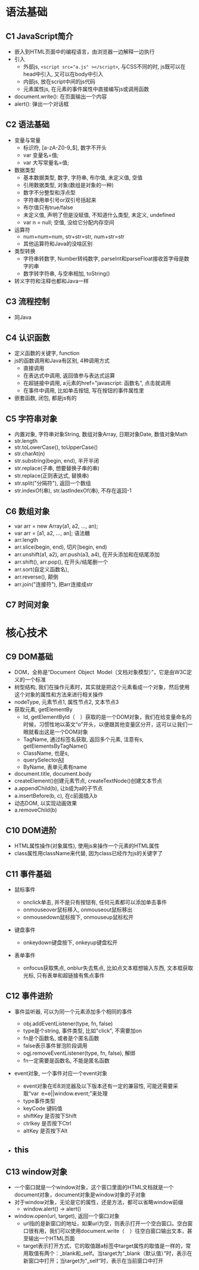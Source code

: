 
# 语法基础
## C1 JavaScript简介
- 嵌入到HTML页面中的编程语言，由浏览器一边解释一边执行
- 引入
    - 外部js, `<script src="a.js" ></script>`, 与CSS不同的时, js既可以在head中引入, 又可以在body中引入
    - 内部js, 放在script中间的js代码
    - 元素属性js, 在元素的事件属性中直接编写js或调用函数
- document.write(): 在页面输出一个内容
- alert(): 弹出一个对话框
## C2 语法基础
- 变量与常量
    - 标识符, [a-zA-Z0-9_$], 数字不开头
    - var 变量名=值;
    - var 大写常量名=值;
- 数据类型
    - 基本数据类型, 数字, 字符串, 布尔值, 未定义值, 空值
    - 引用数据类型, 对象(数组是对象的一种)
    - 数字不分整型和浮点型
    - 字符串用单引号or双引号括起来
    - 布尔值只有true/false
    - 未定义值, 声明了但是没赋值, 不知道什么类型, 未定义, undefined
    - var n = null; 空值, 没给它分配内存空间
- 运算符
    - num+num=num, str+str=str, num+str=str
    - 其他运算符和Java的没啥区别
- 类型转换
    - 字符串转数字, Number转纯数字, parseInt和parseFloat接收首字母是数字的串
    - 数字转字符串, 与空串相加, toString()
- 转义字符和注释也都和Java一样
## C3 流程控制
- 同Java
## C4 认识函数
- 定义函数的关键字, function
- js的函数调用和Java有区别, 4种调用方式
    - 直接调用
    - 在表达式中调用, 返回值参与表达式运算
    - 在超链接中调用, a元素的href="javascript: 函数名", 点击就调用
    - 在事件中调用, 比如单击按钮, 写在按钮的事件属性里
- 嵌套函数, 闭包, 都是js有的
## C5 字符串对象
- 内置对象, 字符串对象String, 数组对象Array, 日期对象Date, 数值对象Math
- str.length
- str.toLowerCase(), toUpperCase()
- str.charAt(n)
- str.substring(begin, end), 半开半闭
- str.replace(子串, 想要替换子串的串)
- str.replace(正则表达式, 替换串)
- str.split("分隔符"), 返回一个数组
- str.indexOf(串), str.lastIndexOf(串), 不存在返回-1
## C6 数组对象
- var arr = new Array(a1, a2, ..., an);
- var arr = [a1, a2, ..., an]; 语法糖
- arr.length
- arr.slice(begin, end), 切片[begin, end)
- arr.unshift(a1, a2), arr.push(a3, a4), 在开头添加和在结尾添加
- arr.shift(), arr.pop(), 在开头/结尾删一个
- arr.sort(自定义函数名),
- arr.reverse(), 颠倒
- arr.join("连接符"), 把arr连接成str
## C7 时间对象
# 核心技术
## C9 DOM基础
- DOM，全称是“Document Object Model（文档对象模型）”，它是由W3C定义的一个标准
- 树型结构, 我们在操作元素时，其实就是把这个元素看成一个对象，然后使用这个对象的属性和方法来进行相关操作
- nodeType, 元素节点1, 属性节点2, 文本节点3
- 获取元素, getElementBy
    - Id, getElementById（　）获取的是一个DOM对象，我们在给变量命名的时候，习惯性地以英文“o”开头，以便跟其他变量区分开，这可以让我们一眼就看出这是一个DOM对象
    - TagName, 通过标签名获取, 返回多个元素, 注意有s, getElementsByTagName()
    - ClassName, 也是s, 
    - querySelector[All]("选择器")
    - ByName, 表单元素有name
- document.title, document.body
- createElement()创建元素节点, createTextNode()创建文本节点
- a.appendChild(b), 让b成为a的子节点
- a.insertBefore(b, c), 在c前面插入b
- 动态DOM, 以实现动画效果
- a.removeChild(b)

## C10 DOM进阶
- HTML属性操作(对象属性), 使用js来操作一个元素的HTML属性
- class属性用className来代替, 因为class已经作为js的关键字了


## C11 事件基础


- 鼠标事件
    - onclick单击, 并不是只有按钮有, 任何元素都可以添加单击事件
    - onmouseover鼠标移入, onmouseout鼠标移出
    - onmousedown鼠标按下, onmouseup鼠标松开
- 键盘事件
    - onkeydown键盘按下, onkeyup键盘松开

- 表单事件
    - onfocus获取焦点, onblur失去焦点, 比如点文本框想输入东西, 文本框获取光标, 只有表单和超链接有焦点事件

## C12 事件进阶
- 事件监听器, 可以为同一个元素添加多个相同的事件
    - obj.addEventListener(type, fn, false)
    - type是个string, 事件类型, 比如"click", 不需要加on
    - fn是个函数名, 或者是个匿名函数
    - false表示事件冒泡阶段调用
    - ogj.removeEventListener(type, fn, false), 解绑
    - fn一定需要是函数名, 不能是匿名函数

- event对象, 一个事件对应一个event对象
    - event对象在IE8浏览器及以下版本还有一定的兼容性, 可能还需要采取“var e=e||window.event;”来处理
    - type事件类型
    - keyCode 键码值
    - shiftKey 是否按下Shift
    - ctrlkey 是否按下Ctrl
    - altKey 是否按下Alt
- this
    - 
## C13 window对象
- 一个窗口就是一个window对象，这个窗口里面的HTML文档就是一个document对象，document对象是window对象的子对象
- 对于window对象，无论是它的属性，还是方法，都可以省略window前缀
    - window.alert() -> alert()
- window.open(url, target), 返回一个窗口对象
    - url指的是新窗口的地址，如果url为空，则表示打开一个空白窗口。空白窗口很有用，我们可以使用document.write（　）往空白窗口输出文本，甚至输出一个HTML页面
    - target表示打开方式，它的取值跟a标签中target属性的取值是一样的，常用取值有两个：_blank和_self。当target为“_blank（默认值）”时，表示在新窗口中打开；当target为“_self”时，表示在当前窗口中打开
